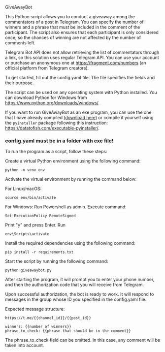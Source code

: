GiveAwayBot

This Python script allows you to conduct a giveaway among the commentators of a post in Telegram. You can specify the number of winners and a phrase that must be included in the comment of the participant. The script also ensures that each participant is only considered once, so the chances of winning are not affected by the number of comments left.

Telegram Bot API does not allow retrieving the list of commentators through a link, so this solution uses regular Telegram API. You can use your account or purchase an anonymous one at https://fragment.com/numbers (an official platform from Telegram creators).

To get started, fill out the config.yaml file. The file specifies the fields and their purpose.

The script can be used on any operating system with Python installed. You can download Python for Windows from https://www.python.org/downloads/windows/.

If you want to run GiveAwayBot as an exe program, you can use the one that I have already compiled [(download here)](https://github.com/EhrmannGit/giveawaybot/releases) or compile it yourself using the `pyinstaller` package following this instruction: https://datatofish.com/executable-pyinstaller/.

### config.yaml must be in a folder with exe file!
To run the program as a script, follow these steps:

Create a virtual Python environment using the following command:

```
python -m venv env
```

Activate the virtual environment by running the command below:

For Linux/macOS:
```
source env/bin/activate
```

For Windows:
Run Powershell as admin. Execute command:
```
Set-ExecutionPolicy RemoteSigned
```
Print "y" and press Enter. Run
```
env\Scripts\activate
```
Install the required dependencies using the following command:
```
pip install -r requirements.txt
```
Start the script by running the following command:
```
python giveawaybot.py
```

After starting the program, it will prompt you to enter your phone number, and then the authorization code that you will receive from Telegram.

Upon successful authorization, the bot is ready to work. It will respond to messages in the group whose ID you specified in the config.yaml file.

Expected message structure:
```
https://t.me/{{channel_id}}/{{post_id}}

winners: {{number of winners}}
phrase_to_check: {{phrase that should be in the comment}}
```

The phrase_to_check field can be omitted. In this case, any comment will be taken into account.

